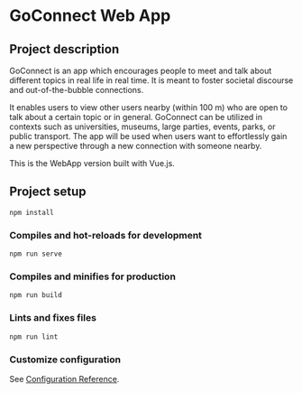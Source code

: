 # GoConnect Web App

## Project description

GoConnect is an app which encourages people to meet and talk about different topics in real life in real time. It is meant to foster societal discourse and out-of-the-bubble connections.

It enables users to view other users nearby (within 100 m) who are open to talk about a certain topic or in general.
GoConnect can be utilized in contexts such as universities, museums, large parties, events, parks, or public transport. The app will be used when users want to effortlessly gain a new perspective through a new connection with someone nearby.

This is the WebApp version built with Vue.js.

## Project setup
```
npm install
```

### Compiles and hot-reloads for development
```
npm run serve
```

### Compiles and minifies for production
```
npm run build
```

### Lints and fixes files
```
npm run lint
```

### Customize configuration
See [Configuration Reference](https://cli.vuejs.org/config/).
